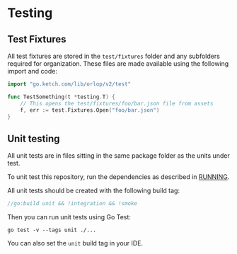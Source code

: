 # Testing

## Test Fixtures

All test fixtures are stored in the `test/fixtures` folder and any subfolders required for organization. These files are
made available using the following import and code:

```go
import "go.ketch.com/lib/orlop/v2/test"

func TestSomething(t *testing.T) {
	// This opens the test/fixtures/foo/bar.json file from assets
    f, err := test.Fixtures.Open("foo/bar.json")
}

```

## Unit testing

All unit tests are in files sitting in the same package folder as the units under test.

To unit test this repository, run the dependencies as described in [RUNNING](RUNNING.md).

All unit tests should be created with the following build tag:

```go
//go:build unit && !integration && !smoke

```

Then you can run unit tests using Go Test:

```shell
go test -v --tags unit ./...
```

You can also set the `unit` build tag in your IDE.

